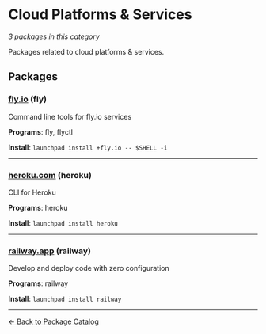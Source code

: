 # Cloud Platforms & Services

*3 packages in this category*

Packages related to cloud platforms & services.

## Packages

### [fly.io](../packages/flyio.md) (fly)

Command line tools for fly.io services

**Programs**: fly, flyctl

**Install**: `launchpad install +fly.io -- $SHELL -i`

---

### [heroku.com](../packages/herokucom.md) (heroku)

CLI for Heroku

**Programs**: heroku

**Install**: `launchpad install heroku`

---

### [railway.app](../packages/railwayapp.md) (railway)

Develop and deploy code with zero configuration

**Programs**: railway

**Install**: `launchpad install railway`

---

[← Back to Package Catalog](../package-catalog.md)
